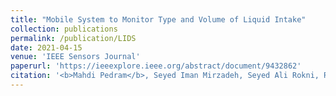 ```yaml
---
title: "Mobile System to Monitor Type and Volume of Liquid Intake"
collection: publications
permalink: /publication/LIDS
date: 2021-04-15
venue: 'IEEE Sensors Journal'
paperurl: 'https://ieeexplore.ieee.org/abstract/document/9432862'
citation: '<b>Mahdi Pedram</b>, Seyed Iman Mirzadeh, Seyed Ali Rokni, Ramin Fallahzadeh, Diane Myung-kyung Woodbridge, Sunghoon Ivan Lee, Hassan Ghasemzadeh. (2021). &quot;Mobile System to Monitor Type and Volume of Liquid Intake.&quot; <i>IEEE Sensors Journal</i>.'
---
```

